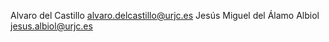 Alvaro del Castillo <alvaro.delcastillo@urjc.es>
Jesús Miguel del Álamo Albiol <jesus.albiol@urjc.es>
